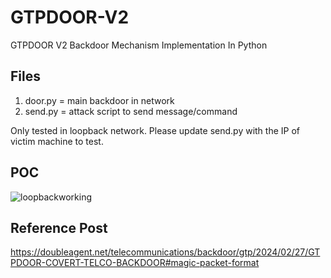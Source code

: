# GTPDOOR-V2
GTPDOOR V2 Backdoor Mechanism Implementation In Python

## Files

1. door.py = main backdoor in network
2. send.py = attack script to send message/command

Only tested in loopback network. Please update send.py with the IP of victim machine to test.

## POC

![loopbackworking](https://i.ibb.co/HXkGmqK/logtpdoorv2.png)

## Reference Post

https://doubleagent.net/telecommunications/backdoor/gtp/2024/02/27/GTPDOOR-COVERT-TELCO-BACKDOOR#magic-packet-format
